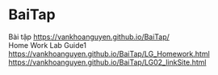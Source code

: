 # BaiTap
Bài tập
https://vankhoanguyen.github.io/BaiTap/ 	
Home Work Lab Guide1 https://vankhoanguyen.github.io/BaiTap/LG_Homework.html
https://vankhoanguyen.github.io/BaiTap/LG02_linkSite.html
